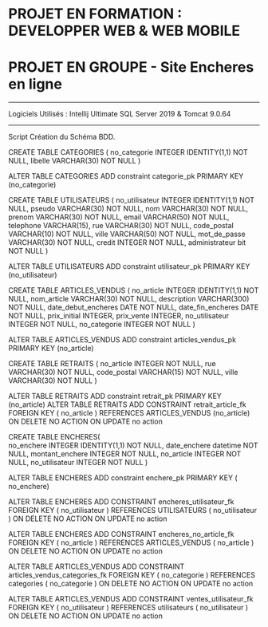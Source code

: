 # PROJET EN FORMATION : DEVELOPPER WEB & WEB MOBILE
# PROJET EN GROUPE - Site Encheres en ligne

------------
Logiciels Utilisés : Intellij Ultimate
SQL Server 2019 & Tomcat 9.0.64


------------
Script Création du Schéma BDD.

CREATE TABLE CATEGORIES (
    no_categorie   INTEGER IDENTITY(1,1) NOT NULL,
    libelle        VARCHAR(30) NOT NULL
)

ALTER TABLE CATEGORIES ADD constraint categorie_pk PRIMARY KEY (no_categorie)

  

CREATE TABLE UTILISATEURS (
    no_utilisateur   INTEGER IDENTITY(1,1) NOT NULL,
    pseudo           VARCHAR(30) NOT NULL,
    nom              VARCHAR(30) NOT NULL,
    prenom           VARCHAR(30) NOT NULL,
    email            VARCHAR(50) NOT NULL,
    telephone        VARCHAR(15),
    rue              VARCHAR(30) NOT NULL,
    code_postal      VARCHAR(10) NOT NULL,
    ville            VARCHAR(50) NOT NULL,
    mot_de_passe     VARCHAR(30) NOT NULL,
    credit           INTEGER NOT NULL,
    administrateur   bit NOT NULL
)

ALTER TABLE UTILISATEURS ADD constraint utilisateur_pk PRIMARY KEY (no_utilisateur)


CREATE TABLE ARTICLES_VENDUS (
    no_article                    INTEGER IDENTITY(1,1) NOT NULL,
    nom_article                   VARCHAR(30) NOT NULL,
    description                   VARCHAR(300) NOT NULL,
	date_debut_encheres           DATE NOT NULL,
    date_fin_encheres             DATE NOT NULL,
    prix_initial                  INTEGER,
    prix_vente                    INTEGER,
    no_utilisateur                INTEGER NOT NULL,
    no_categorie                  INTEGER NOT NULL
)



ALTER TABLE ARTICLES_VENDUS ADD constraint articles_vendus_pk PRIMARY KEY (no_article)


CREATE TABLE RETRAITS (
	no_article       INTEGER NOT NULL,
    rue              VARCHAR(30) NOT NULL,
    code_postal      VARCHAR(15) NOT NULL,
    ville            VARCHAR(30) NOT NULL
)

ALTER TABLE RETRAITS ADD constraint retrait_pk PRIMARY KEY  (no_article)
ALTER TABLE RETRAITS
    ADD CONSTRAINT retrait_article_fk FOREIGN KEY ( no_article ) REFERENCES  ARTICLES_VENDUS (no_article)
ON DELETE NO ACTION 
    ON UPDATE no action 


CREATE TABLE ENCHERES(	
	no_enchere  INTEGER IDENTITY(1,1) NOT NULL,
	date_enchere datetime NOT NULL,
	montant_enchere INTEGER NOT NULL,
	no_article INTEGER NOT NULL,
	no_utilisateur INTEGER NOT NULL
 )

ALTER TABLE ENCHERES ADD constraint enchere_pk PRIMARY KEY ( no_enchere)
 
ALTER TABLE ENCHERES
    ADD CONSTRAINT encheres_utilisateur_fk FOREIGN KEY ( no_utilisateur ) REFERENCES UTILISATEURS ( no_utilisateur )
ON DELETE NO ACTION 
    ON UPDATE no action 

ALTER TABLE ENCHERES
    ADD CONSTRAINT encheres_no_article_fk FOREIGN KEY ( no_article ) REFERENCES ARTICLES_VENDUS ( no_article )
ON DELETE NO ACTION 
    ON UPDATE no action 
	

ALTER TABLE ARTICLES_VENDUS
    ADD CONSTRAINT articles_vendus_categories_fk FOREIGN KEY ( no_categorie )
        REFERENCES categories ( no_categorie )
ON DELETE NO ACTION 
    ON UPDATE no action 

ALTER TABLE ARTICLES_VENDUS
    ADD CONSTRAINT ventes_utilisateur_fk FOREIGN KEY ( no_utilisateur )
        REFERENCES utilisateurs ( no_utilisateur )
ON DELETE NO ACTION 
    ON UPDATE no action 
